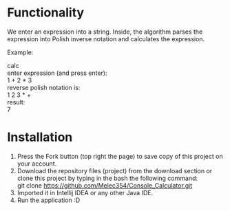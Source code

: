 # Functionality

We enter an expression into a string. Inside, the algorithm parses the expression into
Polish inverse notation and calculates the expression.

Example:  
  
calc   
enter expression (and press enter):  
1 + 2 * 3  
reverse polish notation is:  
1 2 3 * +  
result:  
7  

# Installation

1. Press the Fork button (top right the page) to save copy of this project on your account.
2. Download the repository files (project) from the download section or clone this project by typing in the bash the following command:  
    git clone https://github.com/Melec354/Console_Calculator.git
3. Imported it in Intellij IDEA or any other Java IDE.
4. Run the application :D

